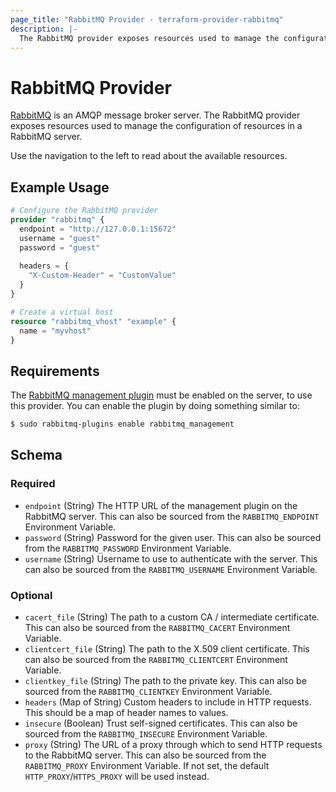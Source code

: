```yaml
---
page_title: "RabbitMQ Provider - terraform-provider-rabbitmq"
description: |-
  The RabbitMQ provider exposes resources used to manage the configuration of resources in a RabbitMQ server
---
```


# RabbitMQ Provider

[RabbitMQ](https://rabbitmq.com) is an AMQP message broker server. The RabbitMQ provider exposes resources used to manage the configuration of resources in a RabbitMQ server.

Use the navigation to the left to read about the available resources.

## Example Usage

```terraform
# Configure the RabbitMQ provider
provider "rabbitmq" {
  endpoint = "http://127.0.0.1:15672"
  username = "guest"
  password = "guest"
 
  headers = {
    "X-Custom-Header" = "CustomValue"
  }
}

# Create a virtual host
resource "rabbitmq_vhost" "example" {
  name = "myvhost"
}
```

## Requirements

The [RabbitMQ management plugin](https://www.rabbitmq.com/docs/management) must be enabled on the server, to use this provider. You can enable the plugin by doing something similar to:
```sh
$ sudo rabbitmq-plugins enable rabbitmq_management
```

<!-- schema generated by tfplugindocs -->
## Schema

### Required

- `endpoint` (String) The HTTP URL of the management plugin on the RabbitMQ server. This can also be sourced from the `RABBITMQ_ENDPOINT` Environment Variable.
- `password` (String) Password for the given user. This can also be sourced from the `RABBITMQ_PASSWORD` Environment Variable.
- `username` (String) Username to use to authenticate with the server. This can also be sourced from the `RABBITMQ_USERNAME` Environment Variable.

### Optional

- `cacert_file` (String) The path to a custom CA / intermediate certificate. This can also be sourced from the `RABBITMQ_CACERT` Environment Variable.
- `clientcert_file` (String) The path to the X.509 client certificate. This can also be sourced from the `RABBITMQ_CLIENTCERT` Environment Variable.
- `clientkey_file` (String) The path to the private key. This can also be sourced from the `RABBITMQ_CLIENTKEY` Environment Variable.
- `headers` (Map of String) Custom headers to include in HTTP requests. This should be a map of header names to values.
- `insecure` (Boolean) Trust self-signed certificates. This can also be sourced from the `RABBITMQ_INSECURE` Environment Variable.
- `proxy` (String) The URL of a proxy through which to send HTTP requests to the RabbitMQ server. This can also be sourced from the `RABBITMQ_PROXY` Environment Variable. If not set, the default `HTTP_PROXY`/`HTTPS_PROXY` will be used instead.